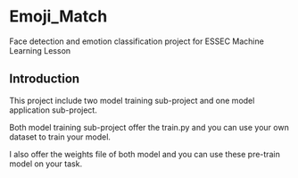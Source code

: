 # Emoji_Match
Face detection and emotion classification project for ESSEC Machine Learning Lesson

## Introduction

This project include two model training sub-project and one model application sub-project.

Both model training sub-project offer the train.py and you can use your own dataset to train your model.

I also offer the weights file of both model and you can use these pre-train model on your task. 



